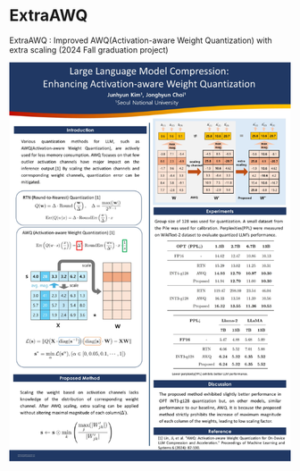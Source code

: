 # ExtraAWQ
ExtraAWQ : Improved AWQ(Activation-aware Weight Quantization) with extra scaling (2024 Fall graduation project)

![alt text](https://github.com/jundaree/ExtraAWQ/blob/main/poster.jpg?raw=true)


